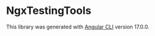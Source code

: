 # NgxTestingTools

This library was generated with [Angular CLI](https://github.com/angular/angular-cli) version 17.0.0.
